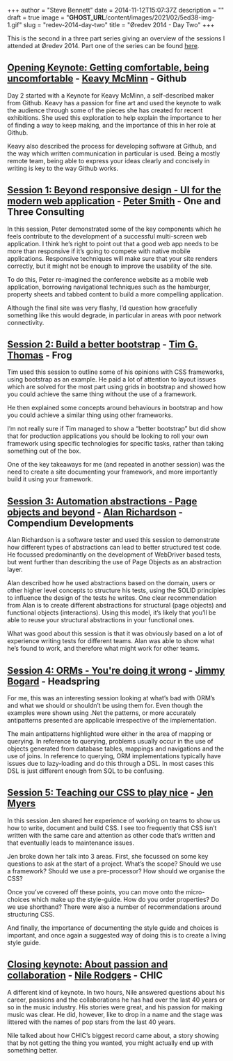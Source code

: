 +++
author = "Steve Bennett"
date = 2014-11-12T15:07:37Z
description = ""
draft = true
image = "__GHOST_URL__/content/images/2021/02/5ed38-img-1.gif"
slug = "redev-2014-day-two"
title = "Øredev 2014 - Day Two"
+++

This is the second in a three part series giving an overview of the sessions I attended at Øredev 2014. Part one of the series can be found [here](__GHOST_URL__/2014/11/7/oredev-2014-day-one).

## [Opening Keynote: Getting comfortable, being uncomfortable](http://vimeo.com/111086686) - [Keavy McMinn](https://www.twitter.com/keavy) - Github

Day 2 started with a Keynote for Keavy McMinn, a self-described maker from Github. Keavy has a passion for fine art and used the keynote to walk the audience through some of the pieces she has created for recent exhibitions. She used this exploration to help explain the importance to her of finding a way to keep making, and the importance of this in her role at Github.

Keavy also described the process for developing software at Github, and the way which written communication in particular is used. Being a mostly remote team, being able to express your ideas clearly and concisely in writing is key to the way Github works.

## [Session 1: Beyond responsive design - UI for the modern web application](http://vimeo.com/111214647) - [Peter Smith](https://www.twitter.com/roysvork) - One and Three Consulting

In this session, Peter demonstrated some of the key components which he feels contribute to the development of a successful multi-screen web application. I think he’s right to point out that a good web app needs to be more than responsive if it’s going to compete with native mobile applications. Responsive techniques will make sure that your site renders correctly, but it might not be enough to improve the usability of the site.

To do this, Peter re-imagined the conference website as a mobile web application, borrowing navigational techniques such as the hamburger, property sheets and tabbed content to build a more compelling application.

Although the final site was very flashy, I’d question how gracefully something like this would degrade, in particular in areas with poor network connectivity.

## [Session 2: Build a better bootstrap](http://vimeo.com/111288391) - [Tim G. Thomas](http://www.twitter.com/timgthomas) - Frog

Tim used this session to outline some of his opinions with CSS frameworks, using bootstrap as an example. He paid a lot of attention to layout issues which are solved for the most part using grids in bootstrap and showed how you could achieve the same thing without the use of a framework.

He then explained some concepts around behaviours in bootstrap and how you could achieve a similar thing using other frameworks.

I’m not really sure if Tim managed to show a “better bootstrap” but did show that for production applications you should be looking to roll your own framework using specific technologies for specific tasks, rather than taking something out of the box.

One of the key takeaways for me (and repeated in another session) was the need to create a site documenting your framework, and more importantly build it using your framework.

## [Session 3: Automation abstractions - Page objects and beyond](http://vimeo.com/111214646) - [Alan Richardson](http://twitter.com/eviltester) - Compendium Developments

Alan Richardson is a software tester and used this session to demonstrate how different types of abstractions can lead to better structured test code. He focussed predominantly on the development of WebDriver based tests, but went further than describing the use of Page Objects as an abstraction layer.

Alan described how he used abstractions based on the domain, users or other higher level concepts to structure his tests, using the SOLID principles to influence the design of the tests he writes. One clear recommendation from Alan is to create different abstractions for structural (page objects) and functional objects (interactions). Using this model, it’s likely that you’ll be able to reuse your structural abstractions in your functional ones.

What was good about this session is that it was obviously based on a lot of experience writing tests for different teams. Alan was able to show what he’s found to work, and therefore what might work for other teams.

## [Session 4: ORMs - You're doing it wrong](http://vimeo.com/111288389) - [Jimmy Bogard](http://twitter.com/jbogard) - Headspring

For me, this was an interesting session looking at what’s bad with ORM’s and what we should or shouldn’t be using them for. Even though the examples were shown using .Net the patterns, or more accurately antipatterns presented are applicable irrespective of the implementation.

The main antipatterns highlighted were either in the area of mapping or querying. In reference to querying, problems usually occur in the use of objects generated from database tables, mappings and navigations and the use of joins. In reference to querying, ORM implementations typically have issues due to lazy-loading and do this through a DSL. In most cases this DSL is just different enough from SQL to be confusing.

## [Session 5: Teaching our CSS to play nice](http://vimeo.com/111290459) - [Jen Myers](http://twitter.com/antiheroine)

In this session Jen shared her experience of working on teams to show us how to write, document and build CSS. I see too frequently that CSS isn’t written with the same care and attention as other code that’s written and that eventually leads to maintenance issues.

Jen broke down her talk into 3 areas. First, she focussed on some key questions to ask at the start of a project. What’s the scope? Should we use a framework? Should we use a pre-processor? How should we organise the CSS?

Once you’ve covered off these points, you can move onto the micro-choices which make up the style-guide. How do you order properties? Do we use shorthand? There were also a number of recommendations around structuring CSS.

And finally, the importance of documenting the style guide and choices is important, and once again a suggested way of doing this is to create a living style guide.

## [Closing keynote: About passion and collaboration](http://vimeo.com/111204421) - [Nile Rodgers](http://twitter.com/nilerodgers) - CHIC

A different kind of keynote. In two hours, Nile answered questions about his career, passions and the collaborations he has had over the last 40 years or so in the music industry. His stories were great, and his passion for making music was clear. He did, however, like to drop in a name and the stage was littered with the names of pop stars from the last 40 years.

Nile talked about how CHIC’s biggest record came about, a story showing that by not getting the thing you wanted, you might actually end up with something better.




